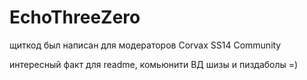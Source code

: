 # EchoThreeZero
щиткод был написан для модераторов Corvax SS14 Community

интересный факт для readme, комьюнити ВД шизы и пиздаболы =)
